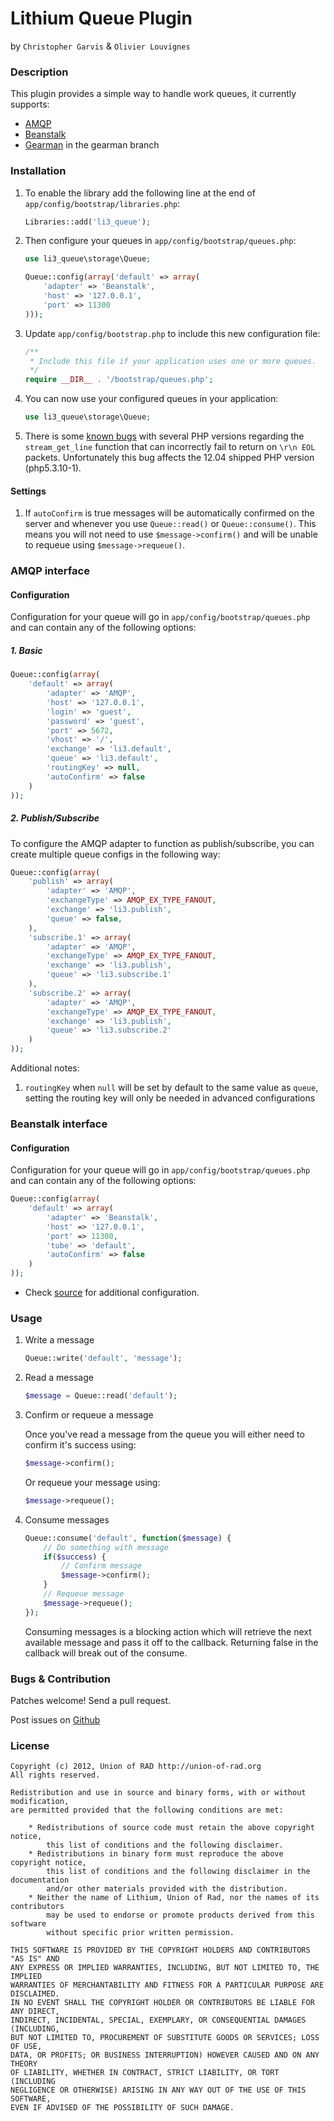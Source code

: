 # Lithium Queue Plugin #
by `Christopher Garvis` & `Olivier Louvignes`


### Description

This plugin provides a simple way to handle work queues, it currently supports:

* [AMQP](http://pecl.php.net/package/amqp/)
* [Beanstalk](http://kr.github.com/beanstalkd/)
* [Gearman](http://gearman.org/) in the gearman branch

### Installation

1. To enable the library add the following line at the end of `app/config/bootstrap/libraries.php`:

    ```php
    Libraries::add('li3_queue');
    ```

2. Then configure your queues in `app/config/bootstrap/queues.php`:

    ```php
    use li3_queue\storage\Queue;

    Queue::config(array('default' => array(
        'adapter' => 'Beanstalk',
        'host' => '127.0.0.1',
        'port' => 11300
    )));
    ```

3. Update `app/config/bootstrap.php` to include this new configuration file:

    ```php
    /**
     * Include this file if your application uses one or more queues.
     */
    require __DIR__ . '/bootstrap/queues.php';
    ```

4. You can now use your configured queues in your application:

    ```php
    use li3_queue\storage\Queue;
    ```

5. There is some [known bugs](https://bugs.php.net/60817) with several PHP versions regarding the `stream_get_line` function that can incorrectly fail to return on `\r\n EOL` packets. Unfortunately this bug affects the 12.04 shipped PHP version (php5.3.10-1).

#### Settings

1. If `autoConfirm` is true messages will be automatically confirmed on the server and whenever you use `Queue::read()` or `Queue::consume()`. This means you will not need to use `$message->confirm()` and will be unable to requeue using `$message->requeue()`.

### AMQP interface

#### Configuration

Configuration for your queue will go in `app/config/bootstrap/queues.php` and can contain any of the following options:

##### 1. Basic

```php
Queue::config(array(
    'default' => array(
        'adapter' => 'AMQP',
        'host' => '127.0.0.1',
        'login' => 'guest',
        'password' => 'guest',
        'port' => 5672,
        'vhost' => '/',
        'exchange' => 'li3.default',
        'queue' => 'li3.default',
        'routingKey' => null,
        'autoConfirm' => false
    )
));
```

##### 2. Publish/Subscribe

To configure the AMQP adapter to function as publish/subscribe, you can create multiple queue configs in the following way:

```php
Queue::config(array(
    'publish' => array(
        'adapter' => 'AMQP',
        'exchangeType' => AMQP_EX_TYPE_FANOUT,
        'exchange' => 'li3.publish',
        'queue' => false,
    ),
    'subscribe.1' => array(
        'adapter' => 'AMQP',
        'exchangeType' => AMQP_EX_TYPE_FANOUT,
        'exchange' => 'li3.publish',
        'queue' => 'li3.subscribe.1'
    ),
    'subscribe.2' => array(
        'adapter' => 'AMQP',
        'exchangeType' => AMQP_EX_TYPE_FANOUT,
        'exchange' => 'li3.publish',
        'queue' => 'li3.subscribe.2'
    )
));
```

Additional notes:

1. `routingKey` when `null` will be set by default to the same value as `queue`, setting the routing key will only be needed in advanced configurations

### Beanstalk interface

#### Configuration

Configuration for your queue will go in `app/config/bootstrap/queues.php` and can contain any of the following options:

```php
Queue::config(array(
    'default' => array(
        'adapter' => 'Beanstalk',
        'host' => '127.0.0.1',
        'port' => 11300,
        'tube' => 'default',
        'autoConfirm' => false
    )
));
```

* Check [source](https://github.com/UnionOfRAD/li3_queue/blob/master/extensions/adapter/queue/Beanstalk.php) for additional configuration.

### Usage

1. Write a message

    ```php
    Queue::write('default', 'message');
    ```

2. Read a message

    ```php
    $message = Queue::read('default');
    ```

3. Confirm or requeue a message

    Once you've read a message from the queue you will either need to confirm it's success using:

    ```php
    $message->confirm();
    ```

    Or requeue your message using:

    ```php
    $message->requeue();
    ```

4. Consume messages

    ```php
    Queue::consume('default', function($message) {
        // Do something with message
        if($success) {
            // Confirm message
            $message->confirm();
        }
        // Requeue message
        $message->requeue();
    });
    ```

    Consuming messages is a blocking action which will retrieve the next available message and pass it off to the callback. Returning false in the callback will break out of the consume.

### Bugs & Contribution

Patches welcome! Send a pull request.

Post issues on [Github](https://github.com/UnionOfRAD/li3_queue/issues)


### License

    Copyright (c) 2012, Union of RAD http://union-of-rad.org
    All rights reserved.

    Redistribution and use in source and binary forms, with or without modification,
    are permitted provided that the following conditions are met:

        * Redistributions of source code must retain the above copyright notice,
            this list of conditions and the following disclaimer.
        * Redistributions in binary form must reproduce the above copyright notice,
            this list of conditions and the following disclaimer in the documentation
            and/or other materials provided with the distribution.
        * Neither the name of Lithium, Union of Rad, nor the names of its contributors
            may be used to endorse or promote products derived from this software
            without specific prior written permission.

    THIS SOFTWARE IS PROVIDED BY THE COPYRIGHT HOLDERS AND CONTRIBUTORS "AS IS" AND
    ANY EXPRESS OR IMPLIED WARRANTIES, INCLUDING, BUT NOT LIMITED TO, THE IMPLIED
    WARRANTIES OF MERCHANTABILITY AND FITNESS FOR A PARTICULAR PURPOSE ARE DISCLAIMED.
    IN NO EVENT SHALL THE COPYRIGHT HOLDER OR CONTRIBUTORS BE LIABLE FOR ANY DIRECT,
    INDIRECT, INCIDENTAL, SPECIAL, EXEMPLARY, OR CONSEQUENTIAL DAMAGES (INCLUDING,
    BUT NOT LIMITED TO, PROCUREMENT OF SUBSTITUTE GOODS OR SERVICES; LOSS OF USE,
    DATA, OR PROFITS; OR BUSINESS INTERRUPTION) HOWEVER CAUSED AND ON ANY THEORY
    OF LIABILITY, WHETHER IN CONTRACT, STRICT LIABILITY, OR TORT (INCLUDING
    NEGLIGENCE OR OTHERWISE) ARISING IN ANY WAY OUT OF THE USE OF THIS SOFTWARE,
    EVEN IF ADVISED OF THE POSSIBILITY OF SUCH DAMAGE.
